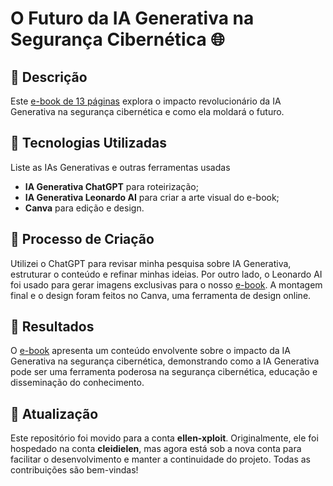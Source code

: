 # O Futuro da IA Generativa na Segurança Cibernética 🌐

## 📒 Descrição
Este [e-book de 13 páginas](https://github.com/cleidielen/lab-natty-or-not/blob/62b62f1aeb263d74dc0055af7ff199e275f4d9e0/Ebook%20-%20O%20Futuro%20da%20IA%20Generativa%20na%20Seguran%C3%A7a%20Cibern%C3%A9tica.pdf) explora o impacto revolucionário da IA Generativa na segurança cibernética e como ela moldará o futuro.

## 🤖 Tecnologias Utilizadas
Liste as IAs Generativas e outras ferramentas usadas
- **IA Generativa ChatGPT** para roteirização;
- **IA Generativa Leonardo AI** para criar a arte visual do e-book;
- **Canva** para edição e design.

## 🧐 Processo de Criação
Utilizei o ChatGPT para revisar minha pesquisa sobre IA Generativa, estruturar o conteúdo e refinar minhas ideias. Por outro lado, o Leonardo AI foi usado para gerar imagens exclusivas para o nosso [e-book](https://github.com/cleidielen/lab-natty-or-not/blob/62b62f1aeb263d74dc0055af7ff199e275f4d9e0/Ebook%20-%20O%20Futuro%20da%20IA%20Generativa%20na%20Seguran%C3%A7a%20Cibern%C3%A9tica.pdf). A montagem final e o design foram feitos no Canva, uma ferramenta de design online.

## 🚀 Resultados
O [e-book](https://github.com/cleidielen/lab-natty-or-not/blob/62b62f1aeb263d74dc0055af7ff199e275f4d9e0/Ebook%20-%20O%20Futuro%20da%20IA%20Generativa%20na%20Seguran%C3%A7a%20Cibern%C3%A9tica.pdf) apresenta um conteúdo envolvente sobre o impacto da IA Generativa na segurança cibernética, demonstrando como a IA Generativa pode ser uma ferramenta poderosa na segurança cibernética, educação e disseminação do conhecimento.

## 📢 Atualização
Este repositório foi movido para a conta **ellen-xploit**. Originalmente, ele foi hospedado na conta **cleidielen**, mas agora está sob a nova conta para facilitar o desenvolvimento e manter a continuidade do projeto. Todas as contribuições são bem-vindas!
